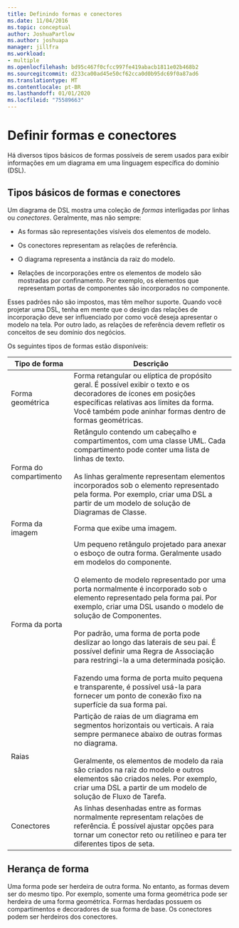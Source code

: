 ```yaml
---
title: Definindo formas e conectores
ms.date: 11/04/2016
ms.topic: conceptual
author: JoshuaPartlow
ms.author: joshuapa
manager: jillfra
ms.workload:
- multiple
ms.openlocfilehash: bd95c467f0cfcc997fe419abacb1811e02b468b2
ms.sourcegitcommit: d233ca00ad45e50cf62cca0d0b95dc69f0a87ad6
ms.translationtype: MT
ms.contentlocale: pt-BR
ms.lasthandoff: 01/01/2020
ms.locfileid: "75589663"
---
```

# <a name="define-shapes-and-connectors"></a>Definir formas e conectores

Há diversos tipos básicos de formas possíveis de serem usados para exibir informações em um diagrama em uma linguagem específica do domínio (DSL).

## <a name="shapeTypes"></a>Tipos básicos de formas e conectores

Um diagrama de DSL mostra uma coleção de *formas* interligadas por linhas ou *conectores*. Geralmente, mas não sempre:

- As formas são representações visíveis dos elementos de modelo.

- Os conectores representam as relações de referência.

- O diagrama representa a instância da raiz do modelo.

- Relações de incorporações entre os elementos de modelo são mostradas por confinamento. Por exemplo, os elementos que representam portas de componentes são incorporados no componente.

Esses padrões não são impostos, mas têm melhor suporte. Quando você projetar uma DSL, tenha em mente que o design das relações de incorporação deve ser influenciado por como você deseja apresentar o modelo na tela. Por outro lado, as relações de referência devem refletir os conceitos de seu domínio dos negócios.

Os seguintes tipos de formas estão disponíveis:

|Tipo de forma|Descrição|
|-|-|
|Forma geométrica|Forma retangular ou elíptica de propósito geral. É possível exibir o texto e os decoradores de ícones em posições específicas relativas aos limites da forma. Você também pode aninhar formas dentro de formas geométricas.|
|Forma do compartimento|Retângulo contendo um cabeçalho e compartimentos, com uma classe UML. Cada compartimento pode conter uma lista de linhas de texto.<br /><br /> As linhas geralmente representam elementos incorporados sob o elemento representado pela forma. Por exemplo, criar uma DSL a partir de um modelo de solução de Diagramas de Classe.|
|Forma da imagem|Forma que exibe uma imagem.|
|Forma da porta|Um pequeno retângulo projetado para anexar o esboço de outra forma. Geralmente usado em modelos do componente.<br /><br /> O elemento de modelo representado por uma porta normalmente é incorporado sob o elemento representado pela forma pai. Por exemplo, criar uma DSL usando o modelo de solução de Componentes.<br /><br /> Por padrão, uma forma de porta pode deslizar ao longo das laterais de seu pai. É possível definir uma Regra de Associação para restringi-la a uma determinada posição.<br /><br /> Fazendo uma forma de porta muito pequena e transparente, é possível usá-la para fornecer um ponto de conexão fixo na superfície da sua forma pai.|
|Raias|Partição de raias de um diagrama em segmentos horizontais ou verticais. A raia sempre permanece abaixo de outras formas no diagrama.<br /><br /> Geralmente, os elementos de modelo da raia são criados na raiz do modelo e outros elementos são criados neles. Por exemplo, criar uma DSL a partir de um modelo de solução de Fluxo de Tarefa.|
|Conectores|As linhas desenhadas entre as formas normalmente representam relações de referência. É possível ajustar opções para tornar um conector reto ou retilíneo e para ter diferentes tipos de seta.|

## <a name="shape-inheritance"></a>Herança de forma

Uma forma pode ser herdeira de outra forma. No entanto, as formas devem ser do mesmo tipo. Por exemplo, somente uma forma geométrica pode ser herdeira de uma forma geométrica. Formas herdadas possuem os compartimentos e decoradores de sua forma de base. Os conectores podem ser herdeiros dos conectores.

